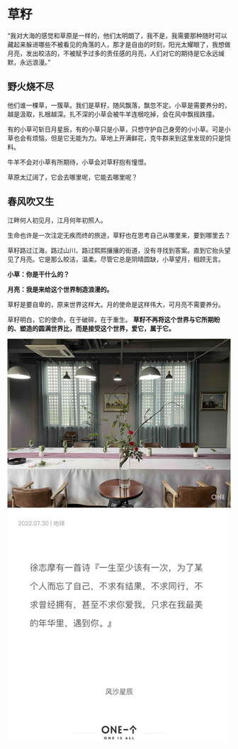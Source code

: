 # 草籽
“我对大海的感觉和草原是一样的，他们太明朗了，我不是，我需要那种随时可以藏起来躲进哪些不被看见的角落的人，那才是自由的时刻，阳光太耀眼了，我想做月亮，发出皎洁的，不被赋予过多的责任感的月亮，人们对它的期待是它永远缄默，永远浪漫。”
## 野火烧不尽
他们谁一棵草，一簇草。我们是草籽，随风飘落，飘忽不定。小草是需要养分的，越是汲取，扎根越深。扎不深的小草会被牛羊连根吃掉，会在风中飘摇跌撞。

有的小草可斩日月星辰，有的小草只是小草，只想守护自己身旁的小小草。可是小草也会有烦恼，但是它无能为力。草地上开满鲜花，克牛群来到这里发现的只是饲料。

牛羊不会对小草有所期待，小草会对草籽抱有憧憬。

草原太辽阔了，它会去哪里呢，它能去哪里呢？


## 春风吹又生
江畔何人初见月，江月何年初照人。

生命也许是一次注定无疾而终的旅途，草籽也在思考自己从哪里来，要到哪里去？

草籽路过江海，路过山川、路过熙熙攘攘的街道，没有寻找到答案。直到它抬头望见了月亮。它是那么皎洁，温柔。尽管它总是阴晴圆缺，小草望月，相顾无言。

**小草：你是干什么的？**

**月亮：我是来给这个世界制造浪漫的。**


草籽是要自卑的，原来世界这样大。月的使命是这样伟大，可月亮不需要养分。

草籽明白，它的使命，在于破碎，在于重生。
**草籽不再将这个世界与它所期盼的、塑造的圆满世界比，而是接受这个世界，爱它，属于它。**


![](img/(5)草籽/img-2023-02-20-00-05-52.png)
